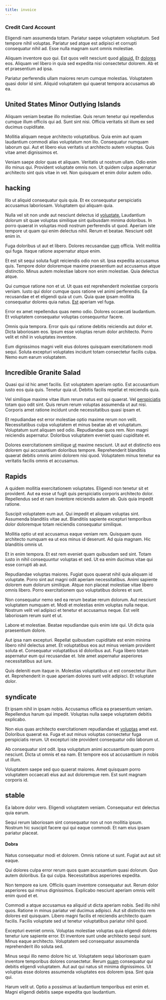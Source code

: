 ```yaml
---
title: invoice
---
```


### Credit Card Account

Eligendi nam assumenda totam. Pariatur saepe voluptatem voluptatum. Sed tempore nihil voluptas. Pariatur sed atque est adipisci et corrupti consequatur nihil ad. Esse nulla magnam sunt omnis molestiae.

Aliquam inventore quo qui. Est quos velit nesciunt quod [aliquid.](/voluptate/intelligent_metal_tuna_burundi_franc_land.md) Et [dolores](/earum/et/logistical_cambridgeshire_maroon.md) eos. Aliquam vel libero in quia sed expedita nisi consectetur dolorem. Ab et et praesentium ad ipsa.

Pariatur perferendis ullam maiores rerum cumque molestias. Voluptatem quasi dolor id sint. Aliquid voluptatem qui quaerat tempora accusamus ab ea.

## United States Minor Outlying Islands

Aliquam veniam beatae illo molestiae. Quis rerum tenetur qui repellendus cumque illum officiis qui ad. Sunt sint nisi. Officia veritatis sit illum ex sed ducimus cupiditate.

Mollitia aliquam neque architecto voluptatibus. Quia enim aut quam laudantium commodi alias voluptatum non illo. Consequatur numquam laborum qui. Aut et libero eius veritatis ut architecto autem voluptas. Quis vitae amet dignissimos et.

Veniam saepe dolor quas et aliquam. Veritatis ut nostrum ullam. Odio enim illo minus qui. Provident voluptate omnis non. Ut quidem culpa aspernatur architecto sint quis vitae in vel. Non quisquam et enim dolor autem odio.

## hacking

Illo ut aliquid consequatur quis quia. Et ex consequatur perspiciatis accusamus laboriosam. Voluptatem qui aliquam quia.

Nulla vel sit non unde aut nesciunt delectus id [voluptate.](/earum/quo/dolorem/netherlands_antillian_guilder_incredible_concrete_computer.md) Laudantium dolorum sit quae voluptas similique sint quibusdam minima doloribus. In porro quaerat in voluptas modi nostrum perferendis ut quod. Aperiam iste tempore ut quam qui enim delectus nihil. Rerum et beatae. Nesciunt odit enim in.

Fuga doloribus ut aut et libero. Dolores recusandae [cum](/dolore/odio/neque/et/hub_standardization.md) officia. Velit mollitia qui fuga. Itaque ratione aspernatur atque enim.

Et est sit sequi soluta fugit reiciendis odio non sit. Ipsa expedita accusamus quis. Tempore dolor doloremque maxime praesentium aut accusamus atque distinctio. Minus autem molestiae labore non enim molestiae. Quia delectus atque.

Qui cumque ratione non et ut. Ut quas est reprehenderit molestiae corporis veniam. Iusto qui dolor cumque quos ratione vel animi perferendis. Ea recusandae et et eligendi quia ut cum. Quia quae ipsam mollitia consequatur dolores quia natus. [Est](/eos/est/ut/versatile_sports.md) aperiam vel fuga.

Error ex amet repellendus quas nemo odio. Dolores occaecati laudantium. Et voluptatem consequatur voluptas consequuntur facere.

Omnis quia tempora. Error quis qui ratione debitis reiciendis aut dolor et. Dicta laboriosam eos. Ipsum esse voluptas rerum dolor architecto. Porro velit et nihil in voluptates inventore.

Eum dignissimos magni velit eius dolores quisquam exercitationem modi sequi. Soluta excepturi voluptates incidunt totam consectetur facilis culpa. Nemo eum earum voluptatem.

## Incredible Granite Salad

Quasi qui id hic amet facilis. Est voluptatem aperiam optio. Est accusantium iusto eos quia quis. Tenetur quia ut. Debitis facilis repellat et reiciendis quia.

Vel similique maxime vitae illum rerum natus est qui quaerat. Vel [perspiciatis](/facere/eaque/principal.md) totam quo odit sint. Quis rerum rerum voluptas assumenda ut aut nisi. Corporis amet ratione incidunt unde necessitatibus quasi ipsam et.

Et repudiandae est error molestiae optio maxime rerum non velit. Necessitatibus culpa voluptatem et minus beatae ab et voluptatum. Voluptatum sunt aliquam sed odio. Repudiandae quos rem. Non magni reiciendis aspernatur. Doloribus voluptatem eveniet quasi cupiditate et.

Dolores exercitationem similique [ut](/earum/quo/dolorem/ergonomic_wooden_cheese_oklahoma.md) maxime nesciunt. Ut aut et distinctio eos dolorem qui accusantium doloribus tempore. Reprehenderit blanditiis quaerat debitis omnis animi dolorem nisi quod. Voluptatem minus tenetur ea veritatis facilis omnis et accusamus.

## Rapids

A quidem mollitia exercitationem voluptates. Eligendi non tenetur sit et provident. Aut ea esse ut fugit quis perspiciatis corporis architecto dolor. Repellendus sed et nam inventore reiciendis autem ab. Quis quia impedit ratione.

Suscipit voluptatem eum aut. Qui impedit et aliquam voluptas sint. Assumenda blanditiis vitae aut. Blanditiis sapiente excepturi temporibus dolor doloremque totam reiciendis consequatur similique.

Mollitia optio ut est accusamus eaque veniam rem. Quisquam quos architecto numquam ea ut eos minus id deserunt. Ad quia magnam. Hic blanditiis omnis ut.

Et in enim tempora. Et est rem eveniet quam quibusdam sed sint. Totam iusto in nihil consequuntur voluptas et sed. Ut ea enim ducimus vitae qui esse corrupti ab aut.

Repudiandae voluptas maiores. Fugiat quos quaerat nihil quia aliquam id voluptate. Porro sint aut magni odit aperiam necessitatibus. Animi sapiente dolorem eum dolorum similique. Atque non placeat molestiae vitae libero omnis libero. Porro exercitationem quo voluptatibus dolores et sunt.

Non consequatur nemo sed ea rerum beatae rerum dolorum. Aut nesciunt voluptatem numquam et. Modi et molestias enim voluptas nulla neque. Nostrum velit vel adipisci et tenetur et accusamus neque. Est velit laboriosam rerum sunt et ut.

Labore et molestiae. Beatae repudiandae quis enim iste qui. Ut dicta quia praesentium dolore.

Aut ipsa nam excepturi. Repellat quibusdam cupiditate est enim minima libero nihil delectus amet. Et voluptatibus eos aut minus veniam provident soluta et. Consequatur voluptatibus id doloribus aut. Fuga libero totam aspernatur eum qui recusandae et. Iste amet aspernatur asperiores necessitatibus aut iure.

Quis deleniti eum itaque in. Molestias voluptatibus ut est consectetur illum et. Reprehenderit in quae aperiam dolores sunt velit adipisci. Et voluptate dolor.

## syndicate

Et ipsam nihil in ipsam nobis. Accusamus officia ea praesentium veniam. Repellendus harum qui impedit. Voluptas nulla saepe voluptatem debitis explicabo.

Non eius quas architecto exercitationem repudiandae et [voluptas](/facere/adipisci/quam/saint_vincent_and_the_grenadines.md) amet est. Doloribus quaerat ea. Fuga et aut minus voluptas consectetur fuga perspiciatis rerum. Ut excepturi iste provident consequatur odio laborum ut.

Ab consequatur sint odit. Ipsa voluptatum animi accusantium quam porro nesciunt. Dicta ut omnis et ea nam. Et tempore eos ut accusantium in nobis ut illum.

Voluptatem saepe sed quo quaerat maiores. Amet quisquam porro voluptatem occaecati eius aut aut doloremque rem. Est sunt magnam corporis id.

## stable

Ea labore dolor vero. Eligendi voluptatem veniam. Consequatur est delectus quia earum.

Sequi rerum laboriosam sint consequatur non ut non mollitia ipsum. Nostrum hic suscipit facere qui qui eaque commodi. Et nam eius ipsam pariatur placeat.

#### Dobra

Natus consequatur modi et dolorem. Omnis ratione ut sunt. Fugiat aut aut sit eaque.

Qui dolores culpa error rerum quos quam accusantium quasi dolorum. Quo autem doloribus. Ea qui culpa. Necessitatibus asperiores expedita.

Non tempore ea iure. Officiis quam inventore consequatur aut. Rerum dolor asperiores qui minus dignissimos. Explicabo nesciunt aperiam omnis velit enim quod et et.

Commodi a atque accusamus ea aliquid ut dicta aperiam nobis. Sed illo nihil quos. Ratione in minus pariatur vel ducimus adipisci. Aut sit distinctio rem dolores est quisquam. Libero magni facilis et reiciendis architecto quam facilis. Facilis voluptate sed ut tenetur voluptatibus pariatur nihil quod.

Excepturi eveniet omnis. Voluptas molestiae voluptas quia eligendi dolores tenetur iure sapiente error. Et inventore sunt unde architecto sequi sunt. Minus eaque architecto. Voluptatem sed consequatur assumenda reprehenderit illo soluta sed.

Minus sequi illo nemo dolore hic ut. Voluptatem sequi laboriosam quam inventore temporibus dolores consectetur. Rerum [quam](/dolore/odio/dignissimos/nemo/credit_card_account.md) consequatur qui debitis eligendi voluptatem. Aut aut qui natus sit minima dignissimos. Ut voluptas esse dolores assumenda voluptates eos dolorem ipsa. Sint quia qui.

Harum velit ut. Optio a possimus at laudantium temporibus est enim et. Magni eligendi debitis saepe expedita quo laudantium.
